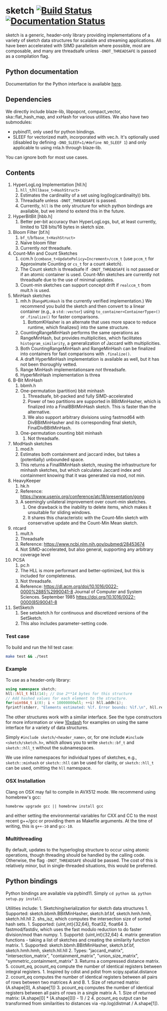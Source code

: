 # sketch [![Build Status](https://travis-ci.com/dnbaker/sketch.svg?branch=master)](https://travis-ci.com/dnbaker/sketch) [![Documentation Status](https://readthedocs.org/projects/sketch/badge/?version=latest)](https://sketch.readthedocs.io/en/latest/?badge=latest)
sketch is a generic, header-only library providing implementations of a variety of sketch data structures for scalable and streaming applications.
All have been accelerated with SIMD parallelism where possible, most are composable, and many are threadsafe unless `-DNOT_THREADSAFE` is passed as a compilation flag.


## Python documentation

Documentation for the Python interface is available [here](https://sketch.readthedocs.io/en/latest/).

## Dependencies

We directly include blaze-lib, libpopcnt, compact\_vector, ska::flat\_hash\_map, and xxHash for various utilities.
We also have two submodules:

* pybind11, only used for python bindings.
* SLEEF for vectorized math, incorporated with vec.h. It's optionally used (disabled by defining `-DNO_SLEEF=1/#define NO_SLEEF 1`) and only applicable to using rnla.h through blaze-lib.

You can ignore both for most use cases.

## Contents
1. HyperLogLog Implementation [hll.h]
    1. `hll_t`/`hllbase_t<HashStruct>`
    2. Estimates the cardinality of a set using log(log(cardinality)) bits.
    3. Threadsafe unless `-DNOT_THREADSAFE` is passed.
    4. Currently, `hll` is the only structure for which python bindings are available, but we intend to extend this in the future.
2. HyperBitBit [hbb.h]
    1. Better per-bit accuracy than HyperLogLogs, but, at least currently, limited to 128 bits/16 bytes in sketch size.
3. Bloom Filter [bf.h]
    1. `bf_t`/`bfbase_t<HashStruct>`
    2. Naive bloom filter
    3. Currently *not* threadsafe.
4. Count-Min and Count Sketches
    1. ccm.h (`ccmbase_t<UpdatePolicy=Increment>/ccm_t`  (use `pccm_t` for Approximate Counting or `cs_t` for a count sketch).
    2. The Count sketch is threadsafe if `-DNOT_THREADSAFE` is not passed or if an atomic container is used. Count-Min sketches are currently not threadsafe due to the use of minimal updates.
    3. Count-min sketches can support concept drift if `realccm_t` from mult.h is used.
5. MinHash sketches
    1. mh.h (`RangeMinHash` is the currently verified implementation.) We recommend you build the sketch and then convert to a linear container (e.g., a `std::vector`) using `to_container<ContainerType>()` or `.finalize()` for faster comparisons.
        1. BottomKHasher is an alternate that uses more space to reduce runtime, which finalizes() into the same structure.
    2. CountingRangeMinHash performs the same operations as RangeMinHash, but provides multiplicities, which facilitates `histogram_similarity`, a generalization of Jaccard with multiplicities.
    3. Both CountingRangeMinHash and RangeMinHash can be finalized into containers for fast comparisons with `.finalize()`.
    3. A draft HyperMinHash implementation is available as well, but it has not been thoroughly vetted.
    4. Range MinHash implementationsare *not* threadsafe.
    5. HyperMinHash implementation is threa
6. B-Bit MinHash
    1. bbmh.h
    2. One-permutation (partition) bbit minhash
        1. Threadsafe, bit-packed and fully SIMD-accelerated
        2. Power of two partitions are supported in BBitMinHasher, which is finalized into a FinalBBitMinHash sketch. This is faster than the alternative.
        3. We also support arbitrary divisions using fastmod64 with DivBBitMinHasher and its corresponding final sketch, FinalDivBBitMinHash.
    3. One-permutation counting bbit minhash
        1. Not threadsafe.
7. ModHash sketches
    1. mod.h
    2. Estimates both containment and jaccard index, but takes a (potentially) unbounded space.
    3. This returns a FinalRMinHash sketch, reusing the infrastructure for minhash sketches,
       but which calculates Jaccard index and containment knowing that it was generated via mod, not min.
8. HeavyKeeper
    1. hk.h
    3. Reference: https://www.usenix.org/conference/atc18/presentation/gong
    4. A seemingly unilateral improvement over count-min sketches.
        1. One drawback is the inability to delete items, which makes it unsuitable for sliding windows.
        2. It shares this characteristic with the Count-Min sketch with conservative update and the Count-Min Mean sketch.
9. ntcard
    1. mult.h
    2. Threadsafe
    3. Reference: https://www.ncbi.nlm.nih.gov/pubmed/28453674
    4. Not SIMD-accelerated, but also general, supporting any arbitrary coverage level
10. PCSA
    1. pc.h
    2. The HLL is more performant and better-optimized, but this is included for completeness.
    3. Not threadsafe.
    1. Reference: https://dl.acm.org/doi/10.1016/0022-0000%2885%2990041-8
       Journal of Computer and System Sciences.
       September 1985 https://doi.org/10.1016/0022-0000(85)90041-8
11. SetSketch
    1. See setsketch.h for continuous and discretized versions of the SetSketch.
    2. This also includes parameter-setting code.

### Test case
To build and run the hll test case:

```bash
make test && ./test
```

### Example
To use as a header-only library:

```c++
using namespace sketch;
hll::hll_t hll(14); // Use 2**14 bytes for this structure
// Add hashed values for each element to the structure.
for(uint64_t i(0); i < 10000000ull; ++i) hll.addh(i);
fprintf(stderr, "Elements estimated: %lf. Error bounds: %lf.\n", hll.report(), hll.est_err());
```


The other structures work with a similar interface. See the type constructors for more information or view [10xdash](https://github.com/dnbaker/10xdash) for examples on using the
same interface for a variety of data structures.

Simply `#include sketch/<header_name>`, or, for one include `#include <sketch/sketch.h>`,
which allows you to write `sketch::bf_t` and `sketch::hll_t` without the subnamespaces.

We use inline namespaces for individual types of sketches, e.g., `sketch::minhash` or `sketch::hll` can be used for clarity, or `sketch::hll_t` can be used, omitting the `hll` namespace.

### OSX Installation
Clang on OSX may fail to compile in AVX512 mode. We recommend using homebrew's gcc:

```
homebrew upgrade gcc || homebrew install gcc
```
and either setting the environmental variables for CXX and CC to the most recent g++/gcc or providing them as Makefile arguments.
At the time of writing, this is `g++-10` and `gcc-10`.

### Multithreading
By default, updates to the hyperloglog structure to occur using atomic operations, though threading should be handled by the calling code. Otherwise, the flag `-DNOT_THREADSAFE` should be passed. The cost of this is relatively minor, but in single-threaded situations, this would be preferred.

## Python bindings
Python bindings are available via pybind11. Simply `cd python && python setup.py install`.

Utilities include:
    1. Sketching/serialization for sketch data structures
        1. Supported: sketch.bbmh.BBitMinHasher, sketch.bf.bf, sketch.hmh.hmh, sketch.hll.hll
    2. shs\_isz, which computes the intersection size of sorted hash sets.
        1. Supported: {uint,int}{32,64}, float32, float64
    3. fastmod/fastdiv, which uses the fast modulo reduction to do faster division/mod than numpy.
        1. Supportd: {uint,int}{32,64}
    4. matrix generation functions - taking a list of sketches and creating the similarity function matrix.
        1. Supported: sketch.bbmh.BBitMinHasher, sketch.bf.bf, sketch.hmh.hmh, sketch.hll.hll
        2. Types: "jaccard_matrix", "intersection_matrix", "containment_matrix", "union_size_matrix", "symmetric_containment_matrix"
        3. Returns a compressed distance matrix.
    5. ccount\_eq, pcount\_eq compute the number of identical registers between integral registers.
        1. Inspired by cdist and pdist from scipy.spatial.distance
        2. ccount\_eq computes the number of identical registers between all pairs of rows between two matrices A and B.
            1. Size of returned matrix: (A.shape[0], A.shape[1])
        3. pcount\_eq computes the number of identical registers between all pairs of rows in a single matrix A.
            1. Size of returned matrix: (A.shape[0] * (A.shape[0]) - 1) / 2
        4. pcount\_eq output can be transformed from similarities to distances via -np.log(distmat / A.shape[1]).
